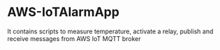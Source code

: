 # AWS-IoTAlarmApp
It contains scripts to measure temperature, activate a relay, publish and receive messages from AWS IoT MQTT broker

